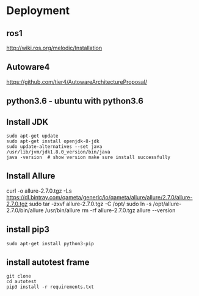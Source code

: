 # Deployment
## ros1
http://wiki.ros.org/melodic/Installation

## Autoware4
https://github.com/tier4/AutowareArchitectureProposal/

## python3.6 - ubuntu with python3.6
## Install JDK
```
sudo apt-get update
sudo apt-get install openjdk-8-jdk
sudo update-alternatives --set java /usr/lib/jvm/jdk1.8.0_version/bin/java
java -version  # show version make sure install successfully
```
  
## Install Allure
curl -o allure-2.7.0.tgz -Ls https://dl.bintray.com/qameta/generic/io/qameta/allure/allure/2.7.0/allure-2.7.0.tgz
sudo tar -zxvf allure-2.7.0.tgz -C /opt/
sudo ln -s /opt/allure-2.7.0/bin/allure /usr/bin/allure
rm -rf allure-2.7.0.tgz
allure --version


## install pip3
```
sudo apt-get install python3-pip
```

## install autotest frame
```
git clone 
cd autotest
pip3 install -r requirements.txt
```